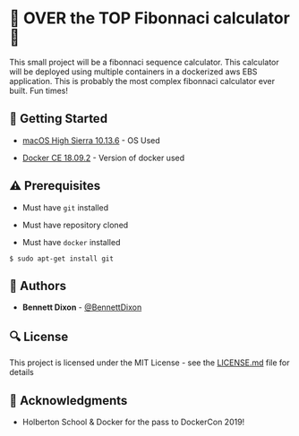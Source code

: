 # :shell: OVER the TOP Fibonnaci calculator :shell:

This small project will be a fibonnaci sequence calculator. This calculator will be deployed using multiple containers in a dockerized aws EBS application. This is probably the most complex fibonnaci calculator ever built. Fun times!

## :running: Getting Started

* [macOS High Sierra 10.13.6](https://apple.com) - OS Used

* [Docker CE 18.09.2](https://blog.docker.com/2018/11/introducing-docker-engine-18-09/) - Version of docker used

## :warning: Prerequisites

* Must have `git` installed

* Must have repository cloned

* Must have `docker` installed

```
$ sudo apt-get install git
```

## :blue_book: Authors
* **Bennett Dixon** - [@BennettDixon](https://github.com/BennettDixon)

## :mag: License

This project is licensed under the MIT License - see the [LICENSE.md](https://github.com/BennettDixon/docker_and_kubernetes/LICENSE.md) file for details


## :mega: Acknowledgments

* Holberton School & Docker for the pass to DockerCon 2019!
